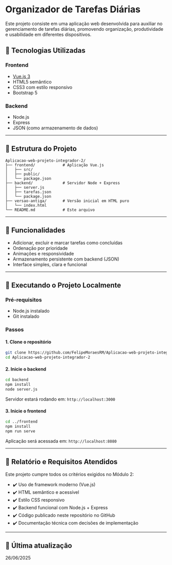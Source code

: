 # Organizador de Tarefas Diárias

Este projeto consiste em uma aplicação web desenvolvida para auxiliar no gerenciamento de tarefas diárias, promovendo organização, produtividade e usabilidade em diferentes dispositivos.

## 📌 Tecnologias Utilizadas

### Frontend
- [Vue.js 3](https://vuejs.org/)
- HTML5 semântico
- CSS3 com estilo responsivo
- Bootstrap 5

### Backend
- Node.js
- Express
- JSON (como armazenamento de dados)

---

## 📁 Estrutura do Projeto

```
Aplicacao-web-projeto-integrador-2/
├── frontend/            # Aplicação Vue.js
│   ├── src/
│   ├── public/
│   └── package.json
├── backend/             # Servidor Node + Express
│   ├── server.js
│   ├── tarefas.json
│   └── package.json
├── versao-antiga/       # Versão inicial em HTML puro
│   └── index.html
└── README.md            # Este arquivo
```

---

## 🚀 Funcionalidades

- Adicionar, excluir e marcar tarefas como concluídas
- Ordenação por prioridade
- Animações e responsividade
- Armazenamento persistente com backend (JSON)
- Interface simples, clara e funcional

---

## 🔧 Executando o Projeto Localmente

### Pré-requisitos

- Node.js instalado
- Git instalado

### Passos

#### 1. Clone o repositório

```bash
git clone https://github.com/FelipeMoraesRM/Aplicacao-web-projeto-integrador-2.git
cd Aplicacao-web-projeto-integrador-2
```

#### 2. Inicie o backend

```bash
cd backend
npm install
node server.js
```

Servidor estará rodando em: `http://localhost:3000`

#### 3. Inicie o frontend

```bash
cd ../frontend
npm install
npm run serve
```

Aplicação será acessada em: `http://localhost:8080`

---

## 📝 Relatório e Requisitos Atendidos

Este projeto cumpre todos os critérios exigidos no Módulo 2:

- ✔️ Uso de framework moderno (Vue.js)
- ✔️ HTML semântico e acessível
- ✔️ Estilo CSS responsivo
- ✔️ Backend funcional com Node.js + Express
- ✔️ Código publicado neste repositório no GitHub
- ✔️ Documentação técnica com decisões de implementação

---

## 📅 Última atualização

26/06/2025
